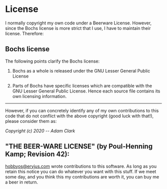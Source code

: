 # License

I normally copyright my own code under a Beerware License.  However, since the Bochs license is more strict that I use, I have to maintain their license.  Therefore: 

## Bochs license

The following points clarify the Bochs license:

1) Bochs as a whole is released under the GNU Lesser General Public License

2) Parts of Bochs have specific licenses which are compatible with the
   GNU Lesser General Public License. Hence each source file contains its
   own licensing information.

---

However, if you can concretely identify any of my own contributions to this code that do not conflict with the above copyright (good luck with that!), please consider them as:

*Copyright (c)  2020 -- Adam Clark*

## "THE BEER-WARE LICENSE" (by Poul-Henning Kamp; Revision 42):

<hobbyos@eryjus.com> wrote contributions to this software.  As long as you retain this notice you can do whatever you want with this stuff.  If we meet some day, and you think this my contributions are worth it, you can buy me a beer in return.

